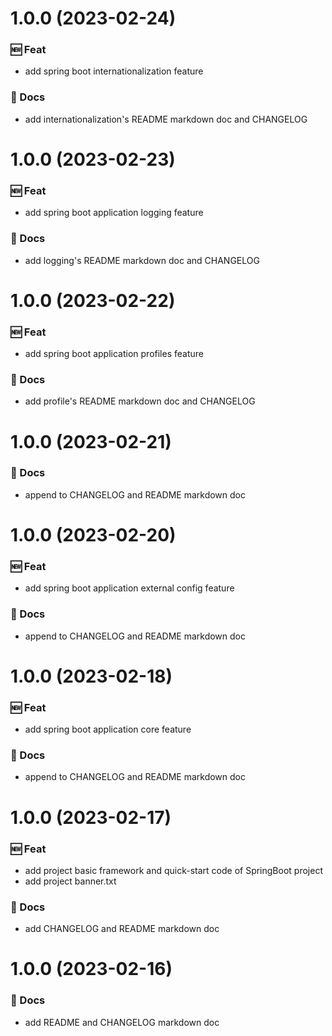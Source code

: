 # 1.0.0 (2023-02-24)

### 🆕 Feat

- add spring boot internationalization feature

### 📝 Docs

- add internationalization's README markdown doc and CHANGELOG

# 1.0.0 (2023-02-23)

### 🆕 Feat

- add spring boot application logging feature

### 📝 Docs

- add logging's README markdown doc and CHANGELOG

# 1.0.0 (2023-02-22)

### 🆕 Feat

- add spring boot application profiles feature

### 📝 Docs

- add profile's README markdown doc and CHANGELOG

# 1.0.0 (2023-02-21)

### 📝 Docs

- append to CHANGELOG and README markdown doc

# 1.0.0 (2023-02-20)

### 🆕 Feat

- add spring boot application external config feature

### 📝 Docs

- append to CHANGELOG and README markdown doc

# 1.0.0 (2023-02-18)

### 🆕 Feat

- add spring boot application core feature

### 📝 Docs

- append to CHANGELOG and README markdown doc

# 1.0.0 (2023-02-17)

### 🆕 Feat

- add project basic framework and quick-start code of SpringBoot project
- add project banner.txt

### 📝 Docs

- add CHANGELOG and README markdown doc

# 1.0.0 (2023-02-16)

### 📝 Docs

- add README and CHANGELOG markdown doc
